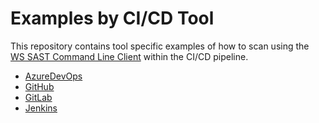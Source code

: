 # Examples by CI/CD Tool
This repository contains tool specific examples of how to scan using the [WS SAST Command Line Client](https://whitesource.atlassian.net/wiki/spaces/WSAST/pages/2493842582/Command+Line+Client) within the CI/CD pipeline.


* [AzureDevOps](azure-pipelines-ws_sast.yml)
* [GitHub](github-ws_sast.yml)
* [GitLab](gitlab-ws_sast.yml)
* [Jenkins](jenkins-ws_sast.yml)
